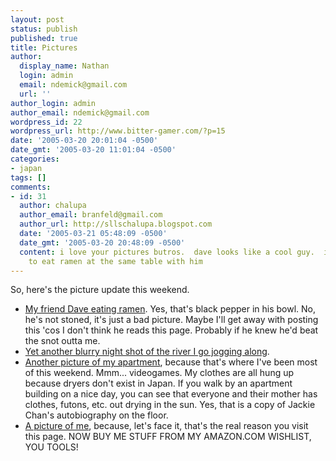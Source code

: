 ```yaml
---
layout: post
status: publish
published: true
title: Pictures
author:
  display_name: Nathan
  login: admin
  email: ndemick@gmail.com
  url: ''
author_login: admin
author_email: ndemick@gmail.com
wordpress_id: 22
wordpress_url: http://www.bitter-gamer.com/?p=15
date: '2005-03-20 20:01:04 -0500'
date_gmt: '2005-03-20 11:01:04 -0500'
categories:
- japan
tags: []
comments:
- id: 31
  author: chalupa
  author_email: branfeld@gmail.com
  author_url: http://sllschalupa.blogspot.com
  date: '2005-03-21 05:48:09 -0500'
  date_gmt: '2005-03-20 20:48:09 -0500'
  content: i love your pictures butros.  dave looks like a cool guy.  i'd be proud
    to eat ramen at the same table with him
---
```

So, here's the picture update this weekend.

* [My friend Dave eating ramen](/images/more_japan/dave.jpg). Yes, that's black 
  pepper in his bowl. No, he's not stoned, it's just a bad picture. Maybe I'll 
  get away with posting this 'cos I don't think he reads this page. Probably if 
  he knew he'd beat the snot outta me.
* [Yet another blurry night shot of the river I go jogging along](/images/more_japan/jogging_river.jpg).
* [Another picture of my apartment](/images/more_japan/apt.jpg), because that's 
  where I've been most of this weekend. Mmm... videogames. My clothes are all 
  hung up because dryers don't exist in Japan. If you walk by an apartment 
  building on a nice day, you can see that everyone and their mother has 
  clothes, futons, etc. out drying in the sun. Yes, that is a copy of Jackie 
  Chan's autobiography on the floor.
* [A picture of me](/images/more_japan/me.jpg), because, let's face it, that's 
  the real reason you visit this page. NOW BUY ME STUFF FROM MY AMAZON.COM 
  WISHLIST, YOU TOOLS!
